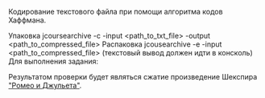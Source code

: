 Кодирование текстового файла при помощи алгоритма кодов Хаффмана.

Упаковка jcoursearchive -c -input <path_to_txt_file> -output <path_to_compressed_file>
Распаковка jcousearchive -e -input <path_to_compressed_file> (текстовый вывод должен идти в консколь)
Для выполнения задания:

Результатом проверки будет являться сжатие произведение Шекспира ["Ромео и Джульета"](./docs/romeo-and-juliet_Shakespeare.txt). 